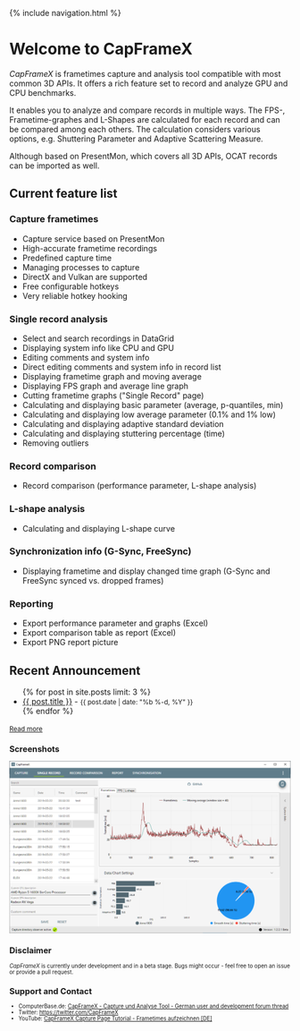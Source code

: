 {% include navigation.html %}
 
# Welcome to CapFrameX

*CapFrameX* is frametimes capture and analysis tool compatible with most common 3D APIs. It offers a rich feature set to record and analyze GPU and CPU benchmarks.

It enables you to analyze and compare records in multiple ways. The FPS-, Frametime-graphes and L-Shapes are calculated for each record and can be compared among each others. The calculation considers various options, e.g. Shuttering Parameter and Adaptive Scattering Measure.

Although based on PresentMon, which covers all 3D APIs, OCAT records can be imported as well.

## Current feature list

### Capture frametimes

* Capture service based on PresentMon
* High-accurate frametime recordings
* Predefined capture time
* Managing processes to capture
* DirectX and Vulkan are supported
* Free configurable hotkeys
* Very reliable hotkey hooking

### Single record analysis

* Select and search recordings in DataGrid
* Displaying system info like CPU and GPU
* Editing comments and system info
* Direct editing comments and system info in record list
* Displaying frametime graph and moving average
* Displaying FPS graph and average line graph
* Cutting frametime graphs ("Single Record" page)
* Calculating and displaying basic parameter (average, p-quantiles, min)
* Calculating and displaying low average parameter (0.1% and 1% low)
* Calculating and displaying adaptive standard deviation
* Calculating and displaying stuttering percentage (time)
* Removing outliers

### Record comparison

* Record comparison (performance parameter, L-shape analysis)

### L-shape analysis

* Calculating and displaying L-shape curve

### Synchronization info (G-Sync, FreeSync)

* Displaying frametime and display changed time graph (G-Sync and FreeSync synced vs. dropped frames)

### Reporting

* Export performance parameter and graphs (Excel)
* Export comparison table as report (Excel)
* Export PNG report picture

## Recent Announcement

<ul>
  {% for post in site.posts limit: 3 %}
    <li>
      <a href="{{ post.url | relative_url }}">{{ post.title }}</a> - <small><time>{{ post.date | date: "%b %-d, %Y" }}</time></small>
    </li>
  {% endfor %}
</ul>
<small><a href="{{ site.baseurl }}{% link pages/announcements.html %}">Read more</a><small>

## Screenshots

![Single Record View](./assets/images/SingleRecordView.png "Single Record View")

## Disclaimer

*CapFrameX* is currently under development and in a beta stage. Bugs might occur - feel free to open an issue or provide a pull request.

## Support and Contact

* ComputerBase.de: [CapFrameX - Capture und Analyse Tool - German user and development forum thread](https://www.computerbase.de/forum/threads/capframex-capture-und-analyse-tool.1851025)
* Twitter: <https://twitter.com/CapFrameX>
* YouTube: [CapFrameX Capture Page Tutorial - Frametimes aufzeichnen [DE]](https://youtu.be/ZqMMPDxJUkk)
